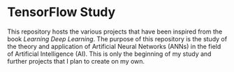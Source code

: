 # TensorFlow Study

This repository hosts the various projects that have been inspired from the book *Learning Deep Learning*. The purpose of this repository is the study of the theory and application of Artificial Neural Networks (ANNs) in the field of Artificial Intelligence (AI). This is only the beginning of my study and further projects that I plan to create on my own.
